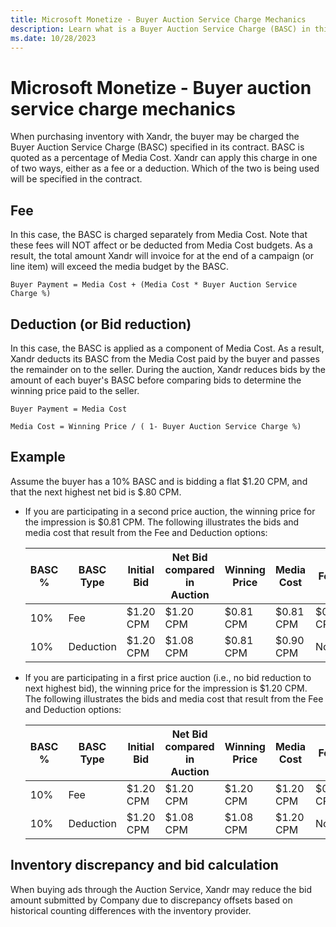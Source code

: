 ```yaml
---
title: Microsoft Monetize - Buyer Auction Service Charge Mechanics
description: Learn what is a Buyer Auction Service Charge (BASC) in this page. 
ms.date: 10/28/2023
---
```



# Microsoft Monetize - Buyer auction service charge mechanics

When purchasing inventory with Xandr, the buyer
may be charged the Buyer Auction Service Charge (BASC) specified in its
contract. BASC is quoted as a percentage of Media Cost.
Xandr can apply this charge in one of two ways,
either as a fee or a deduction. Which of the two is being used will be
specified in the contract.

## Fee

In this case, the BASC is charged separately from Media Cost. Note that
these fees will NOT affect or be deducted from Media Cost budgets. As a
result, the total amount Xandr will invoice for
at the end of a campaign (or line item) will exceed the media budget by
the BASC.

`Buyer Payment = Media Cost + (Media Cost * Buyer Auction Service Charge %)`

## Deduction (or Bid reduction)

In this case, the BASC is applied as a component of Media Cost. As a
result, Xandr deducts its BASC from the Media
Cost paid by the buyer and passes the remainder on to the seller. During
the auction, Xandr reduces bids by the amount of
each buyer's BASC before comparing bids to determine the winning price
paid to the seller.

`Buyer Payment = Media Cost`

`Media Cost = Winning Price / ( 1- Buyer Auction Service Charge %)`

## Example

Assume the buyer has a 10% BASC and is bidding a flat $1.20 CPM, and
that the next highest net bid is $.80 CPM.

- If you are participating in a second price auction, the winning price
  for the impression is $0.81 CPM. The following illustrates the bids
  and media cost that result from the Fee and Deduction options:

  | BASC % | BASC Type | Initial Bid | Net Bid compared in Auction | Winning Price | Media Cost | Fees | Total Buyer Payment |
  |---|---|---|---|---|---|---|---|
  | 10% | Fee | $1.20 CPM | $1.20 CPM | $0.81 CPM | $0.81 CPM | $0.08 CPM | $0.89 CPM |
  | 10% | Deduction | $1.20 CPM | $1.08 CPM | $0.81 CPM | $0.90 CPM | None | $0.90 CPM |

- If you are participating in a first price auction (i.e., no bid
  reduction to next highest bid), the winning price for the impression
  is $1.20 CPM. The following illustrates the bids and media cost that
  result from the Fee and Deduction options:

  | BASC % | BASC Type | Initial Bid | Net Bid compared in Auction | Winning Price | Media Cost | Fees | Total Buyer Payment |
  |---|---|---|---|---|---|---|---|
  | 10% | Fee | $1.20 CPM | $1.20 CPM | $1.20 CPM | $1.20 CPM | $0.12 CPM | $1.32 CPM |
  | 10% | Deduction | $1.20 CPM | $1.08 CPM | $1.08 CPM | $1.20 CPM | None | $1.20 CPM |

## Inventory discrepancy and bid calculation

When buying ads through the Auction Service,
Xandr may reduce the bid amount submitted by
Company due to discrepancy offsets based on historical counting
differences with the inventory provider.
